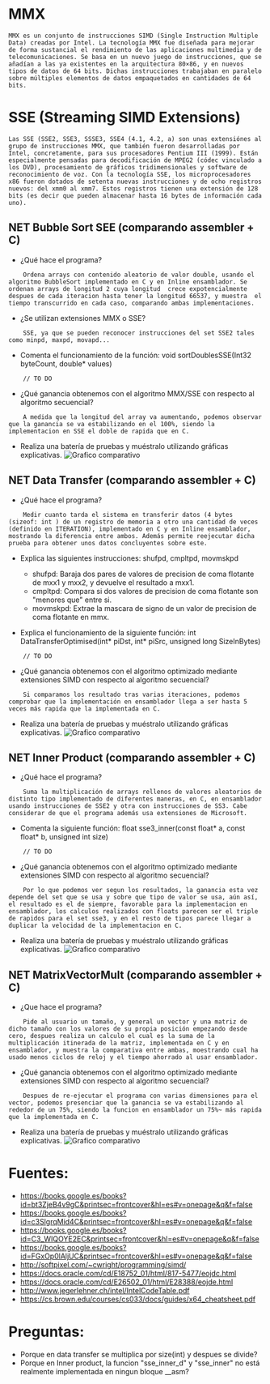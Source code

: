 # MMX
```
MMX es un conjunto de instrucciones SIMD (Single Instruction Multiple Data) creadas por Intel. La tecnología MMX fue diseñada para mejorar de forma sustancial el rendimiento de las aplicaciones multimedia y de telecomunicaciones. Se basa en un nuevo juego de instrucciones, que se añadían a las ya existentes en la arquitectura 80×86, y en nuevos tipos de datos de 64 bits. Dichas instrucciones trabajaban en paralelo sobre múltiples elementos de datos empaquetados en cantidades de 64 bits.
```

# SSE (Streaming SIMD Extensions)
```
Las SSE (SSE2, SSE3, SSSE3, SSE4 (4.1, 4.2, a) son unas extensiónes al grupo de instrucciones MMX, que también fueron desarrolladas por Intel, concretamente, para sus procesadores Pentium III (1999). Están especialmente pensadas para decodificación de MPEG2 (códec vinculado a los DVD), procesamiento de gráficos tridimensionales y software de reconocimiento de voz. Con la tecnología SSE, los microprocesadores x86 fueron dotados de setenta nuevas instrucciones y de ocho registros nuevos: del xmm0 al xmm7. Estos registros tienen una extensión de 128 bits (es decir que pueden almacenar hasta 16 bytes de información cada uno).
```

## NET Bubble Sort SEE (comparando assembler + C)
- ¿Qué hace el programa?
```
	Ordena arrays con contenido aleatorio de valor double, usando el algoritmo BubbleSort implementado en C y en Inline ensamblador. Se ordenan arrays de longitud 2 cuya longitud  crece expotencialmente despues de cada iteracion hasta tener la longitud 66537, y muestra  el tiempo transcurrido en cada caso, comparando ambas implementaciones.
```
- ¿Se utilizan extensiones MMX o SSE?
```
	SSE, ya que se pueden reconocer instrucciones del set SSE2 tales como minpd, maxpd, movapd...
```
- Comenta el funcionamiento de la función: void sortDoublesSSE(Int32 byteCount, double* values)
```
	// TO DO
```

- ¿Qué ganancia obtenemos con el algoritmo MMX/SSE con respecto al algoritmo secuencial?
```
	A medida que la longitud del array va aumentando, podemos observar que la ganancia se va estabilizando en el 100%, siendo la implementacion en SSE el doble de rapida que en C.
```
- Realiza una batería de pruebas y muéstralo utilizando gráficas explicativas.
![Grafico comparativo](https://i.imgur.com/eAM5Mlr.png)


## NET Data Transfer (comparando assembler + C)
- ¿Qué hace el programa?
```
	Medir cuanto tarda el sistema en transferir datos (4 bytes (sizeof: int ) de un registro de memoria a otro una cantidad de veces (definido en ITERATION), implementado en C y en Inline ensamblador, mostrando la diferencia entre ambos. Además permite reejecutar dicha prueba para obtener unos datos concluyentes sobre este.
```

- Explica las siguientes instrucciones: shufpd, cmpltpd, movmskpd

	- shufpd: Baraja dos pares de valores de precision de coma flotante de mxx1 y mxx2, y devuelve el resultado a mxx1.
	- cmpltpd: Compara si dos valores de precision de coma flotante son "menores que" entre si.
	- movmskpd: Extrae la mascara de signo de un valor de precision de coma flotante en mmx.


- Explica el funcionamiento de la siguiente función: int DataTransferOptimised(int* piDst, int* piSrc, unsigned long SizeInBytes)
```
	// TO DO
```

- ¿Qué ganancia obtenemos con el algoritmo optimizado mediante extensiones SIMD con respecto al algoritmo secuencial? 
```
	Si comparamos los resultado tras varias iteraciones, podemos comprobar que la implementación en ensamblador llega a ser hasta 5 veces más rapida que la implementada en C.
```

- Realiza una batería de pruebas y muéstralo utilizando gráficas explicativas.
![Grafico comparativo](https://i.imgur.com/C6410wI.png)


## NET Inner Product (comparando assembler + C)
- ¿Qué hace el programa?
```
	Suma la multiplicación de arrays rellenos de valores aleatorios de distinto tipo implementado de diferentes maneras, en C, en ensamblador usando instrucciones de SSE2 y otra con instrucciones de SS3. Cabe considerar de que el programa además usa extensiones de Microsoft.
```

- Comenta la siguiente función: float sse3_inner(const float* a, const float* b, unsigned int size)
```
	// TO DO
```

- ¿Qué ganancia obtenemos con el algoritmo optimizado mediante extensiones SIMD con respecto al algoritmo secuencial?
```
	Por lo que podemos ver segun los resultados, la ganancia esta vez depende del set que se usa y sobre que tipo de valor se usa, aún así, el resultado es el de siempre, favorable para la implementacion en ensamblador, los calculos realizados con floats parecen ser el triple de rapidos para el set sse3, y en el resto de tipos parece llegar a duplicar la velocidad de la implementacion en C.
```

- Realiza una batería de pruebas y muéstralo utilizando gráficas explicativas.
![Grafico comparativo](https://i.imgur.com/fQVQgke.png)


## NET MatrixVectorMult (comparando assembler + C)
- ¿Que hace el programa?
```
	Pide al usuario un tamaño, y general un vector y una matriz de dicho tamaño con los valores de su propia posición empezando desde cero, despues realiza un calculo el cual es la suma de la multiplicación itinerada de la matriz, implementada en C y en ensamblador, y muestra la comparativa entre ambas, moestrando cual ha usado menos ciclos de reloj y el tiempo ahorrado al usar ensamblador.
```

- ¿Qué ganancia obtenemos con el algoritmo optimizado mediante extensiones SIMD con respecto al algoritmo secuencial?
```
	Despues de re-ejecutar el programa con varias dimensiones para el vector, podemos presenciar que la ganancia se va estabilizando al rededor de un 75%, siendo la funcion en ensamblador un 75%~ más rapida que la implementada en C.
```

- Realiza una batería de pruebas y muéstralo utilizando gráficas explicativas.
![Grafico comparativo](https://i.imgur.com/cc3IvA2.png)




# Fuentes:
- https://books.google.es/books?id=bt3ZjeB4v9gC&printsec=frontcover&hl=es#v=onepage&q&f=false
- https://books.google.es/books?id=c3SlgrqMid4C&printsec=frontcover&hl=es#v=onepage&q&f=false
- https://books.google.es/books?id=C3_WIQOYE2EC&printsec=frontcover&hl=es#v=onepage&q&f=false
- https://books.google.es/books?id=FGxOp0lAljUC&printsec=frontcover&hl=es#v=onepage&q&f=false
- http://softpixel.com/~cwright/programming/simd/
- https://docs.oracle.com/cd/E18752_01/html/817-5477/eojdc.html
- https://docs.oracle.com/cd/E26502_01/html/E28388/eojde.html
- http://www.jegerlehner.ch/intel/IntelCodeTable.pdf
- https://cs.brown.edu/courses/cs033/docs/guides/x64_cheatsheet.pdf


# Preguntas:
- Porque en data transfer se multiplica por size(int) y despues se divide?
- Porque en Inner product, la funcion "sse_inner_d" y "sse_inner" no está realmente implementada en ningun bloque __asm?